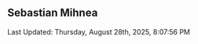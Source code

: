 <h2>Sebastian Mihnea</h2>

<!--RECENT_ACTIVITY:start-->
<!--RECENT_ACTIVITY:end-->
<!--RECENT_ACTIVITY:last_update-->
Last Updated: Thursday, August 28th, 2025, 8:07:56 PM
<!--RECENT_ACTIVITY:last_update_end-->

<!---LOL-STATS-START-HERE--->
<!---LOL-STATS-END-HERE--->
